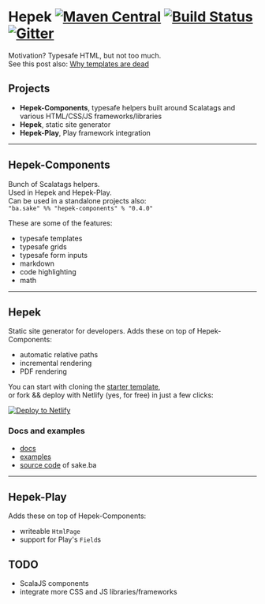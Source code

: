 # Hepek [![Maven Central](https://img.shields.io/maven-central/v/ba.sake/hepek_2.12.svg?style=flat-square&label=Scala+2.12)](https://mvnrepository.com/artifact/ba.sake/hepek) [![Build Status](	https://img.shields.io/travis/sake92/hepek/master.svg?logo=travis&style=flat-square)](https://travis-ci.org/sake92/hepek) [![Gitter](https://img.shields.io/gitter/room/sake92/hepek.svg?style=flat-square)](https://gitter.im/sake92/hepek?utm_source=badge&utm_medium=badge&utm_campaign=pr-badge&utm_content=badge)

Motivation? Typesafe HTML, but not too much.  
See this post also: [Why templates are dead](https://codeburst.io/80-of-my-coding-is-doing-this-or-why-templates-are-dead-b640fc149e220)

## Projects
- **Hepek-Components**, typesafe helpers built around Scalatags and various HTML/CSS/JS frameworks/libraries
- **Hepek**, static site generator
- **Hepek-Play**, Play framework integration

---
## Hepek-Components
Bunch of Scalatags helpers.  
Used in Hepek and Hepek-Play.  
Can be used in a standalone projects also:  
`"ba.sake" %% "hepek-components" % "0.4.0"`

These are some of the features:
- typesafe templates
- typesafe grids
- typesafe form inputs
- markdown
- code highlighting
- math


---
## Hepek
Static site generator for developers. 
Adds these on top of Hepek-Components:
- automatic relative paths
- incremental rendering
- PDF rendering

You can start with cloning the [starter template](https://github.com/sake92/hepek-starter),  
or fork && deploy with Netlify (yes, for free) in just a few clicks:  

[![Deploy to Netlify](https://www.netlify.com/img/deploy/button.svg)](https://app.netlify.com/start/deploy?repository=https://github.com/sake92/hepek-starter)

### Docs and examples
- [docs](https://sake92.github.io/hepek)
- [examples](https://github.com/sake92/hepek-examples)
- [source code](https://github.com/sake92/sake-ba-source) of sake.ba


---
## Hepek-Play
Adds these on top of Hepek-Components:
- writeable `HtmlPage`
- support for Play's `Field`s

## TODO
- ScalaJS components
- integrate more CSS and JS libraries/frameworks




